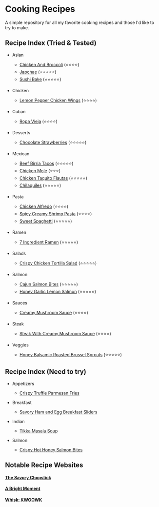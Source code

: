 # Cooking Recipes
A simple repository for all my favorite cooking recipes and those I'd like to try to make.  

## Recipe Index (Tried & Tested)
- Asian
    - [Chicken And Broccoli](Asian/ChickenAndBroccoli.md) (⭐️⭐️⭐️⭐️)
    - [Japchae](Asian/Japchae.md) (⭐️⭐️⭐️⭐️⭐️)
    - [Sushi Bake](Asian/SushiBake.md) (⭐️⭐️⭐️⭐️⭐️)

- Chicken
    - [Lemon Pepper Chicken Wings](Chicken/LemonPepperChickenWings.md) (⭐️⭐️⭐️⭐️)

- Cuban
    - [Ropa Vieja](Cuban/RopaVieja.md) (⭐️⭐️⭐️⭐️)

- Desserts
    - [Chocolate Strawberries](Desserts/ChocolateStrawberries.md) (⭐️⭐️⭐️⭐️⭐️)

- Mexican
    - [Beef Birria Tacos](Mexican/BeefBirriaTacos.md) (⭐️⭐️⭐️⭐️⭐️)
    - [Chicken Mole](Mexican/ChickenMole.md) (⭐️⭐️⭐️)
    - [Chicken Taquito Flautas](Mexican/ChickenTaquitoFlautas.md) (⭐️⭐️⭐️⭐️⭐️)
    - [Chilaquiles](Mexican/Chilaquiles.md) (⭐️⭐️⭐️⭐️⭐️)

- Pasta
    - [Chicken Alfredo](Pasta/ChickenAlfredo.md) (⭐️⭐️⭐️⭐️)
    - [Spicy Creamy Shrimp Pasta](Pasta/SpicyCreamyShrimpPasta.md) (⭐️⭐️⭐️⭐️)
    - [Sweet Spaghetti](Pasta/SweetSpaghetti.md) (⭐️⭐️⭐️⭐️⭐️)

- Ramen
    - [7 Ingredient Ramen](Ramen/7IngredientRamen.md) (⭐️⭐️⭐️⭐️⭐️)

- Salads
    - [Crispy Chicken Tortilla Salad](Salads/CrispyChickenTortillaSalad.md) (⭐️⭐️⭐️⭐️⭐️)

- Salmon
    - [Cajun Salmon Bites](Salmon/CajunSalmonBites.md) (⭐️⭐️⭐️⭐️⭐️)
    - [Honey Garlic Lemon Salmon](Salmon/HoneyGarlicLemonSalmon.md) (⭐️⭐️⭐️⭐️⭐️)

- Sauces
    - [Creamy Mushroom Sauce](Sauces/CreamyMushroomSauce.md) (⭐️⭐️⭐️⭐️)

- Steak
    - [Steak With Creamy Mushroom Sauce](Steak/SteakWithCreamyMushroomSauce.md) (⭐️⭐️⭐️⭐️)

- Veggies
    - [Honey Balsamic Roasted Brussel Sprouts](Veggies/HoneyBalsamicRoastedBrusselSprouts.md) (⭐️⭐️⭐️⭐️⭐️)


## Recipe Index (Need to try)
- Appetizers
    - [Crispy Truffle Parmesan Fries](Appetizers/CrispyTruffleParmesanFries.md)

- Breakfast
    - [Savory Ham and Egg Breakfast Sliders](Breakfast/SavoryHamAndEggBreakfastSliders.md)

- Indian
    - [Tikka Masala Soup](Indian/TikkaMasalaSoup.md)

- Salmon
    - [Crispy Hot Honey Salmon Bites](Salmon/CrispyHotHoneySalmonBites.md)

## Notable Recipe Websites
#### [The Savory Chopstick](https://www.thesavorychopstick.com/)
#### [A Bright Moment](https://www.abrightmoment.com/recipes)
#### [Whisk: KWOOWK](https://recipe-integration.whisk.com/u/kwoowk)
